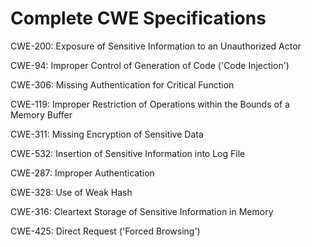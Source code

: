 

# Complete CWE Specifications

CWE-200: Exposure of Sensitive Information to an Unauthorized Actor

CWE-94: Improper Control of Generation of Code ('Code Injection')

CWE-306: Missing Authentication for Critical Function

CWE-119: Improper Restriction of Operations within the Bounds of a Memory Buffer

CWE-311: Missing Encryption of Sensitive Data

CWE-532: Insertion of Sensitive Information into Log File

CWE-287: Improper Authentication

CWE-328: Use of Weak Hash

CWE-316: Cleartext Storage of Sensitive Information in Memory

CWE-425: Direct Request ('Forced Browsing')
